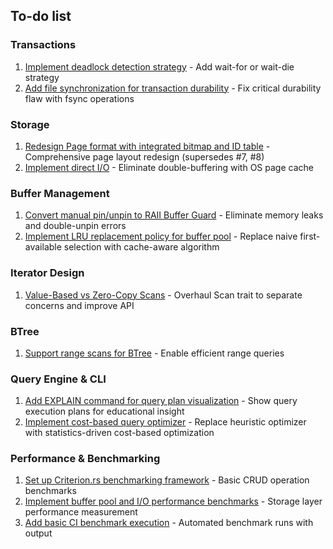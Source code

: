 ## To-do list

### Transactions
1. [Implement deadlock detection strategy](https://github.com/redixhumayun/simpledb/issues/6) - Add wait-for or wait-die strategy
2. [Add file synchronization for transaction durability](https://github.com/redixhumayun/simpledb/issues/13) - Fix critical durability flaw with fsync operations

### Storage
1. [Redesign Page format with integrated bitmap and ID table](https://github.com/redixhumayun/simpledb/issues/18) - Comprehensive page layout redesign (supersedes #7, #8)
2. [Implement direct I/O](https://github.com/redixhumayun/simpledb/issues/12) - Eliminate double-buffering with OS page cache

### Buffer Management
1. [Convert manual pin/unpin to RAII Buffer Guard](https://github.com/redixhumayun/simpledb/issues/9) - Eliminate memory leaks and double-unpin errors
2. [Implement LRU replacement policy for buffer pool](https://github.com/redixhumayun/simpledb/issues/17) - Replace naive first-available selection with cache-aware algorithm

### Iterator Design  
1. [Value-Based vs Zero-Copy Scans](https://github.com/redixhumayun/simpledb/issues/10) - Overhaul Scan trait to separate concerns and improve API

### BTree
1. [Support range scans for BTree](https://github.com/redixhumayun/simpledb/issues/11) - Enable efficient range queries

### Query Engine & CLI
1. [Add EXPLAIN command for query plan visualization](https://github.com/redixhumayun/simpledb/issues/19) - Show query execution plans for educational insight
2. [Implement cost-based query optimizer](https://github.com/redixhumayun/simpledb/issues/20) - Replace heuristic optimizer with statistics-driven cost-based optimization

### Performance & Benchmarking
1. [Set up Criterion.rs benchmarking framework](https://github.com/redixhumayun/simpledb/issues/14) - Basic CRUD operation benchmarks
2. [Implement buffer pool and I/O performance benchmarks](https://github.com/redixhumayun/simpledb/issues/15) - Storage layer performance measurement
3. [Add basic CI benchmark execution](https://github.com/redixhumayun/simpledb/issues/16) - Automated benchmark runs with output
